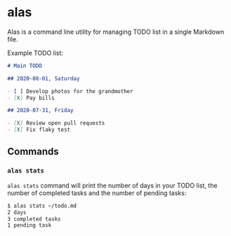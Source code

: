 # alas

Alas is a command line utility for managing TODO list in a single Markdown file.

Example TODO list:

```markdown
# Main TODO

## 2020-08-01, Saturday

- [ ] Develop photos for the grandmother
- [X] Pay bills

## 2020-07-31, Friday

- [X] Review open pull requests
- [X] Fix flaky test
```

## Commands

### `alas stats`

`alas stats` command will print the number of days in your TODO list, the number
of completed tasks and the number of pending tasks:

```bash
$ alas stats ~/todo.md
2 days
3 completed tasks
1 pending task
```
